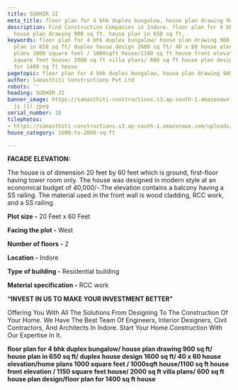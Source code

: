 ```yaml
---
title: SUDHIR JI
meta_title: floor plan for 4 bhk duplex bungalow, house plan drawing 900 sq ft.
description: Find Construction Companies in Indore. floor plan for 4 bhk duplex bungalow.
  house plan drawing 900 sq ft. house plan in 650 sq ft.
keywords: floor plan for 4 bhk duplex bungalow/ house plan drawing 900 sq ft/ house
  plan in 650 sq ft/ duplex house design 1600 sq ft/ 40 x 60 house elevation/home
  plans 1000 square feet / 1000sqft house/1100 sq ft house front elevation / 1150
  square feet house/ 2000 sq ft villa plans/ 600 sq ft house plan design/floor plan
  for 1400 sq ft house
pagetopic: floor plan for 4 bhk duplex bungalow, house plan drawing 900 sq ft.
author: Samasthiti Constructions Pvt Ltd
robots: ''
heading: SUDHIR JI
banner_image: https://samasthiti-constructions.s3.ap-south-1.amazonaws.com/uploads/sudhir
  ji (1).jpeg
serial_number: 18
tilephotos:
- https://samasthiti-constructions.s3.ap-south-1.amazonaws.com/uploads/sudhir ji (1).jpeg
house_category: 1000-to-2000-sq-ft

---
```

**FACADE ELEVATION:**

The house is of dimension 20 feet by 60 feet which is ground, first-floor having tower room only. The house was designed in modern style at an economical budget of 40,000/-.The elevation contains a balcony having a SS railing. The material used in the front wall is wood cladding, RCC work, and a SS railing.

**Plot size -** 20 Feet x 60 Feet

**Facing the plot -** West

**Number of floors -** 2 

**Location -** Indore

**Type of building -** Residential building

**Material specification -** RCC work

**“INVEST IN US TO MAKE YOUR INVESTMENT BETTER”**

Offering You With All The Solutions From Designing To The Construction Of Your Home. We Have The Best Team Of Engineers, Interior Designers, Civil Contractors, And Architects In Indore. Start Your Home Construction With Our Expertise In It.

**floor plan for 4 bhk duplex bungalow/ house plan drawing 900 sq ft/ house plan in 650 sq ft/ duplex house design 1600 sq ft/ 40 x 60 house elevation/home plans 1000 square feet / 1000sqft house/1100 sq ft house front elevation / 1150 square feet house/ 2000 sq ft villa plans/ 600 sq ft house plan design/floor plan for 1400 sq ft house**